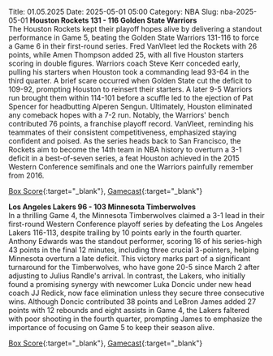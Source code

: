 Title: 01.05.2025
Date: 2025-05-01 05:00
Category: NBA 
Slug: nba-2025-05-01 
**Houston Rockets 131 - 116 Golden State Warriors**  
The Houston Rockets kept their playoff hopes alive by delivering a standout performance in Game 5, beating the Golden State Warriors 131-116 to force a Game 6 in their first-round series. Fred VanVleet led the Rockets with 26 points, while Amen Thompson added 25, with all five Houston starters scoring in double figures. Warriors coach Steve Kerr conceded early, pulling his starters when Houston took a commanding lead 93-64 in the third quarter. A brief scare occurred when Golden State cut the deficit to 109-92, prompting Houston to reinsert their starters. A later 9-5 Warriors run brought them within 114-101 before a scuffle led to the ejection of Pat Spencer for headbutting Alperen Sengun. Ultimately, Houston eliminated any comeback hopes with a 7-2 run. Notably, the Warriors' bench contributed 76 points, a franchise playoff record. VanVleet, reminding his teammates of their consistent competitiveness, emphasized staying confident and poised. As the series heads back to San Francisco, the Rockets aim to become the 14th team in NBA history to overturn a 3-1 deficit in a best-of-seven series, a feat Houston achieved in the 2015 Western Conference semifinals and one the Warriors painfully remember from 2016. 

[Box Score](/game/gsw-vs-hou-0042400155/box-score){:target="_blank"}, [Gamecast](/game/gsw-vs-hou-0042400155){:target="_blank"}<br>

**Los Angeles Lakers 96 - 103 Minnesota Timberwolves**  
In a thrilling Game 4, the Minnesota Timberwolves claimed a 3-1 lead in their first-round Western Conference playoff series by defeating the Los Angeles Lakers 116-113, despite trailing by 10 points early in the fourth quarter. Anthony Edwards was the standout performer, scoring 16 of his series-high 43 points in the final 12 minutes, including three crucial 3-pointers, helping Minnesota overturn a late deficit. This victory marks part of a significant turnaround for the Timberwolves, who have gone 20-5 since March 2 after adjusting to Julius Randle's arrival. In contrast, the Lakers, who initially found a promising synergy with newcomer Luka Doncic under new head coach JJ Redick, now face elimination unless they secure three consecutive wins. Although Doncic contributed 38 points and LeBron James added 27 points with 12 rebounds and eight assists in Game 4, the Lakers faltered with poor shooting in the fourth quarter, prompting James to emphasize the importance of focusing on Game 5 to keep their season alive. 

[Box Score](/game/min-vs-lal-0042400165/box-score){:target="_blank"}, [Gamecast](/game/min-vs-lal-0042400165){:target="_blank"}<br>

